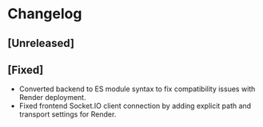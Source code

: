 # Changelog

## [Unreleased]

## [Fixed]
- Converted backend to ES module syntax to fix compatibility issues with Render deployment.
- Fixed frontend Socket.IO client connection by adding explicit path and transport settings for Render.
